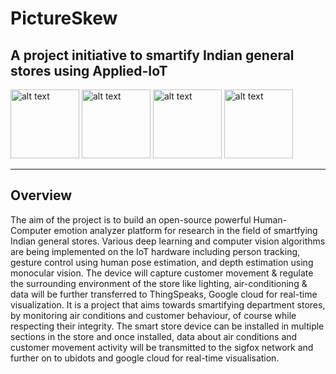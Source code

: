 
# PictureSkew
## A project initiative to smartify Indian general stores using Applied-IoT


<p float="left">
    <img src="https://i.pinimg.com/originals/c9/7b/f4/c97bf4edade6960d543bf51011234532.jpg" alt="alt text" width="110px" height="auto">
    <img src="https://hitconsultant.net/wp-content/uploads/2018/09/CareCloud-Google.png" alt="alt text" width="110px" height="auto">
    <img src="https://www.connectedfinland.fi/wp-content/uploads/2017/10/Sigfox-Logo.png" alt="alt text" width="110px" height="auto">
    <img src="https://www.iotone.com/files/vendor/logo_Thingspeak.jpg" alt="alt text" width="110x" height="auto">
</p>
 
---
## Overview
The aim of the project is to build an open-source powerful
Human-Computer emotion analyzer platform for research in the field of
smartfying Indian general stores. Various deep learning and computer
vision algorithms are being implemented on the IoT hardware including
person tracking, gesture control using human pose estimation, and depth
estimation using monocular vision. The device will capture customer
movement & regulate the surrounding environment of the store like lighting,
air-conditioning & data will be further transferred to ThingSpeaks,
Google cloud for real-time visualization. It is a project that aims towards smartifying department stores, by monitoring air conditions and customer behaviour, of course while respecting their integrity. The smart store device can be installed in multiple sections in the store and once installed, data about air conditions and customer movement activity will be transmitted to the sigfox network and further on to ubidots and google cloud for real-time visualisation.
